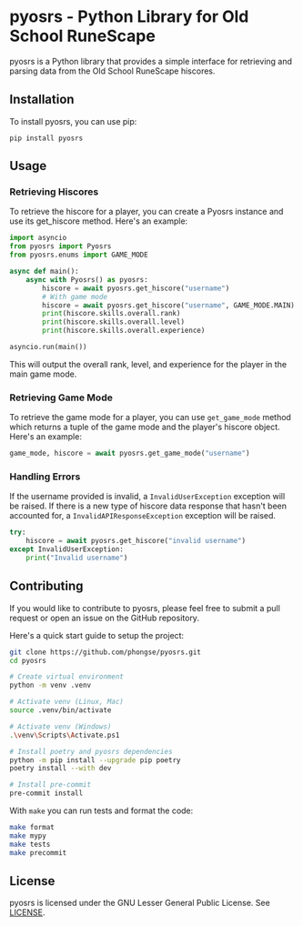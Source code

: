 # pyosrs - Python Library for Old School RuneScape

pyosrs is a Python library that provides a simple interface for retrieving and parsing data from the Old School RuneScape hiscores.

## Installation

To install pyosrs, you can use pip:

```
pip install pyosrs
```

## Usage

### Retrieving Hiscores

To retrieve the hiscore for a player, you can create a Pyosrs instance and use its get_hiscore method. Here's an example:

```python
import asyncio
from pyosrs import Pyosrs
from pyosrs.enums import GAME_MODE

async def main():
    async with Pyosrs() as pyosrs:
        hiscore = await pyosrs.get_hiscore("username")
        # With game mode
        hiscore = await pyosrs.get_hiscore("username", GAME_MODE.MAIN)
        print(hiscore.skills.overall.rank)
        print(hiscore.skills.overall.level)
        print(hiscore.skills.overall.experience)

asyncio.run(main())
```

This will output the overall rank, level, and experience for the player in the main game mode.

### Retrieving Game Mode

To retrieve the game mode for a player, you can use `get_game_mode` method which returns a tuple of the game mode and the player's hiscore object. Here's an example:

```python
game_mode, hiscore = await pyosrs.get_game_mode("username")
```

### Handling Errors

If the username provided is invalid, a `InvalidUserException` exception will be raised. If there is a new type of hiscore data response that hasn't been accounted for, a `InvalidAPIResponseException` exception will be raised.

```python
try:
    hiscore = await pyosrs.get_hiscore("invalid username")
except InvalidUserException:
    print("Invalid username")
```

## Contributing

If you would like to contribute to pyosrs, please feel free to submit a pull request or open an issue on the GitHub repository.

Here's a quick start guide to setup the project:

```bash
git clone https://github.com/phongse/pyosrs.git
cd pyosrs

# Create virtual environment
python -m venv .venv

# Activate venv (Linux, Mac)
source .venv/bin/activate

# Activate venv (Windows)
.\venv\Scripts\Activate.ps1

# Install poetry and pyosrs dependencies
python -m pip install --upgrade pip poetry
poetry install --with dev

# Install pre-commit
pre-commit install
```

With `make` you can run tests and format the code:

```bash
make format
make mypy
make tests
make precommit
```

## License

pyosrs is licensed under the GNU Lesser General Public License. See [LICENSE](https://github.com/phongse/pyosrs/blob/main/LICENSE).
